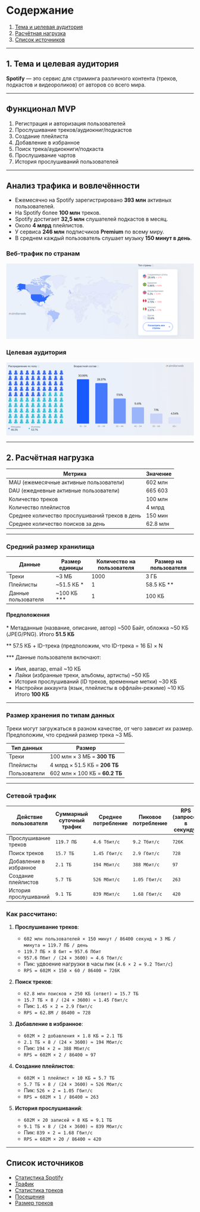 # **Содержание**  
1. [Тема и целевая аудитория](#тема-и-целевая-аудитория)  
2. [Расчётная нагрузка](#расчётная-нагрузка)  
3. [Список источников](#список-источников)  

---

## 1. Тема и целевая аудитория  
**Spotify** — это сервис для стриминга различного контента (треков, подкастов и видеороликов) от авторов со всего мира.  

---

##  Функционал MVP  
1. Регистрация и авторизация пользователей  
2. Прослушивание треков/аудиокниг/подкастов  
3. Создание плейлиста  
4. Добавление в избранное  
5. Поиск трека/аудиокниги/подкаста  
6. Прослушивание чартов  
7. История прослушиваний пользователей  

---

## Анализ трафика и вовлечённости  

- Ежемесячно на Spotify зарегистрировано **393 млн** активных пользователей.  
- На Spotify более **100 млн** треков.  
- Spotify достигает **32,5 млн** слушателей подкастов в месяц.  
- Около **4 млрд** плейлистов.  
- У сервиса **246 млн** подписчиков **Premium** по всему миру.  
- В среднем каждый пользователь слушает музыку **150 минут в день**.  

### Веб-трафик по странам  
![Веб трафик по странам](/img/country.png)

### Целевая аудитория  
![Целевая аудитория](/img/demography.png)

---

## 2. Расчётная нагрузка  

| Метрика                               | Значение |
|---------------------------------------|----------|
| MAU (ежемесячные активные пользователи) | 602 млн  |
| DAU (ежедневные активные пользователи) | 665 603  |
| Количество треков                     | 100 млн  |
| Количество плейлистов                  | 4 млрд   |
| Среднее количество прослушиваний треков в день | 150 мин |
| Среднее количество поисков за день     | 62.8 млн |

---

### Средний размер хранилища  

| Данные               | Размер единицы | Количество на пользователя | Размер на пользователя |
|----------------------|--------------|--------------------------|------------------------|
| Треки               | ~3 МБ        | 1000                     | 3 ГБ                   |
| Плейлисты           | ~51.5 КБ *   | 1                        | 58.5 КБ **             |
| Данные пользователя | ~100 КБ ***  | 1                        | 100 КБ                 |

#### Предположения  

\* Метаданные (название, описание, автор) ~500 Байт, обложка ~50 КБ (JPEG/PNG). Итого **51.5 КБ**  

\** 57.5 КБ + ID-трека (предположим, что ID-трека = 16 Б) × N  

\*** Данные пользователя включают:  
- Имя, аватар, email ~10 КБ  
- Лайки (избранные треки, альбомы, артисты) ~50 КБ  
- История прослушиваний (ID треков, временные метки) ~30 КБ  
- Настройки аккаунта (язык, плейлисты в оффлайн-режиме) ~10 КБ  
Итого **100 КБ**  

---

### Размер хранения по типам данных  

Треки могут загружаться в разном качестве, от чего зависит их размер. Предположим, что средний размер трека ~3 МБ.  

| Тип данных   | Размер                              |
|-------------|-------------------------------------|
| Треки       | 100 млн × 3 МБ = **300 ТБ**        |
| Плейлисты   | 4 млрд × 51.5 КБ = **206 ТБ**      |
| Пользователи | 602 млн × 100 КБ = **60.2 ТБ**    |

---

### Сетевой трафик  

| Действие пользователя | Суммарный суточный трафик | Среднее потребление | Пиковое потребление | RPS (запросов в секунду) |
|-----------------------|--------------------------|----------------------|----------------------|------------------|
| Прослушивание треков  | `119.7 ПБ`               | `4.6 Тбит/с`         | `9.2 Тбит/с`         | `726K`          |
| Поиск треков         | `15.7 ТБ`                | `1.45 Гбит/с`        | `2.9 Гбит/с`         | `728`           |
| Добавление в избранное | `2.1 ТБ`                | `194 Мбит/с`         | `388 Мбит/с`         | `97`            |
| Создание плейлистов  | `5.7 ТБ`                 | `526 Мбит/с`         | `1.05 Гбит/с`        | `263`           |
| История прослушиваний | `9.1 ТБ`                 | `839 Мбит/с`         | `1.68 Гбит/с`        | `420`           |

### Как рассчитано:
1. **Прослушивание треков**:  
   - `602 млн пользователей × 150 минут / 86400 секунд × 3 МБ / минута = 119.7 ПБ / день`  
   - `119.7 ПБ × 8 бит = 957.6 Пбит`  
   - `957.6 Пбит / (24 × 3600) ≈ 4.6 Тбит/с`  
   - Пик: удвоение нагрузки в часы пик (`4.6 × 2 = 9.2 Тбит/с`)  
   - `RPS = 602M × 150 × 60 / 86400 ≈ 726K`  

2. **Поиск треков**:  
   - `62.8 млн поисков × 250 КБ (ответ) = 15.7 ТБ`  
   - `15.7 ТБ × 8 / (24 × 3600) ≈ 1.45 Гбит/с`  
   - Пик: `1.45 × 2 = 2.9 Гбит/с`  
   - `RPS = 62.8M / 86400 ≈ 728`  

3. **Добавление в избранное**:  
   - `602M × 2 добавления × 1.8 КБ = 2.1 ТБ`  
   - `2.1 ТБ × 8 / (24 × 3600) ≈ 194 Мбит/с`  
   - Пик: `194 × 2 = 388 Мбит/с`  
   - `RPS = 602M × 2 / 86400 ≈ 97`  

4. **Создание плейлистов**:  
   - `602M × 1 плейлист × 10 КБ = 5.7 ТБ`  
   - `5.7 ТБ × 8 / (24 × 3600) ≈ 526 Мбит/с`  
   - Пик: `526 × 2 = 1.05 Гбит/с`  
   - `RPS = 602M × 1 / 86400 ≈ 263`  

5. **История прослушиваний**:  
   - `602M × 20 записей × 8 КБ = 9.1 ТБ`  
   - `9.1 ТБ × 8 / (24 × 3600) ≈ 839 Мбит/с`  
   - Пик: `839 × 2 = 1.68 Гбит/с`  
   - `RPS = 602M × 20 / 86400 ≈ 420`  

---

##  Список источников  

- [Статистика Spotify](https://thesocialshepherd.com/blog/spotify-statistics)  
- [Трафик](https://www.similarweb.com/ru/website/spotify.com/)  
- [Статистика треков](https://habr.com/ru/articles/375365/)  
- [Посещения](https://hypestat.com/info/spotify.com)  
- [Размер треков](https://www.whistleout.com.au/MobilePhones/Guides/How-Much-Data-Does-Spotify-Use)  
